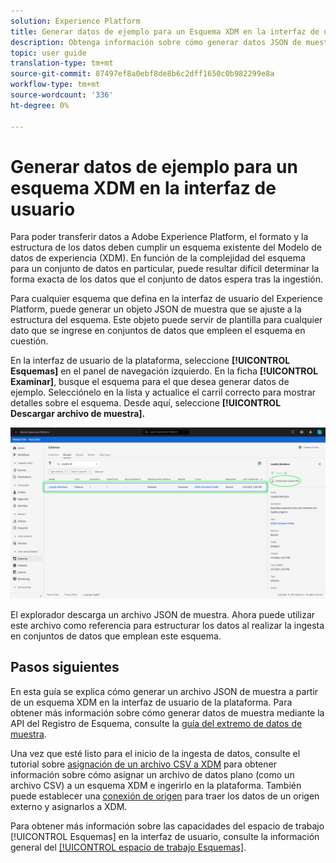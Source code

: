 ```yaml
---
solution: Experience Platform
title: Generar datos de ejemplo para un Esquema XDM en la interfaz de usuario
description: Obtenga información sobre cómo generar datos JSON de muestra basados en un esquema existente en la interfaz de usuario de Adobe Experience Platform.
topic: user guide
translation-type: tm+mt
source-git-commit: 87497ef8a0ebf8de8b6c2dff1650c0b982299e8a
workflow-type: tm+mt
source-wordcount: '336'
ht-degree: 0%

---
```



# Generar datos de ejemplo para un esquema XDM en la interfaz de usuario

Para poder transferir datos a Adobe Experience Platform, el formato y la estructura de los datos deben cumplir un esquema existente del Modelo de datos de experiencia (XDM). En función de la complejidad del esquema para un conjunto de datos en particular, puede resultar difícil determinar la forma exacta de los datos que el conjunto de datos espera tras la ingestión.

Para cualquier esquema que defina en la interfaz de usuario del Experience Platform, puede generar un objeto JSON de muestra que se ajuste a la estructura del esquema. Este objeto puede servir de plantilla para cualquier dato que se ingrese en conjuntos de datos que empleen el esquema en cuestión.

En la interfaz de usuario de la plataforma, seleccione **[!UICONTROL Esquemas]** en el panel de navegación izquierdo. En la ficha **[!UICONTROL Examinar]**, busque el esquema para el que desea generar datos de ejemplo. Selecciónelo en la lista y actualice el carril correcto para mostrar detalles sobre el esquema. Desde aquí, seleccione **[!UICONTROL Descargar archivo de muestra].**

![](../images/ui/sample/sample-data.png)

El explorador descarga un archivo JSON de muestra. Ahora puede utilizar este archivo como referencia para estructurar los datos al realizar la ingesta en conjuntos de datos que emplean este esquema.

## Pasos siguientes

En esta guía se explica cómo generar un archivo JSON de muestra a partir de un esquema XDM en la interfaz de usuario de la plataforma. Para obtener más información sobre cómo generar datos de muestra mediante la API del Registro de Esquema, consulte la [guía del extremo de datos de muestra](../api/sample-data.md).

Una vez que esté listo para el inicio de la ingesta de datos, consulte el tutorial sobre [asignación de un archivo CSV a XDM](../../ingestion/tutorials/map-a-csv-file.md) para obtener información sobre cómo asignar un archivo de datos plano (como un archivo CSV) a un esquema XDM e ingerirlo en la plataforma. También puede establecer una [conexión de origen](../../sources/home.md) para traer los datos de un origen externo y asignarlos a XDM.

Para obtener más información sobre las capacidades del espacio de trabajo [!UICONTROL Esquemas] en la interfaz de usuario, consulte la información general del [[!UICONTROL espacio de trabajo Esquemas]](./overview.md).